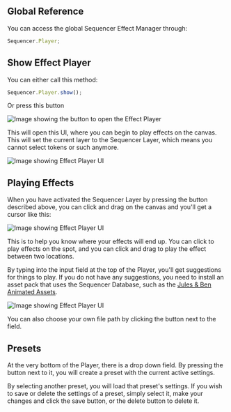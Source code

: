## Global Reference

You can access the global Sequencer Effect Manager through:

```js
Sequencer.Player;
```

## Show Effect Player

You can either call this method:

```js
Sequencer.Player.show();
```

Or press this button

![Image showing the button to open the Effect Player](https://raw.githubusercontent.com/fantasycalendar/FoundryVTT-Sequencer/master/images/effect-player-button.jpg)

This will open this UI, where you can begin to play effects on the canvas. This will set the current layer to the Sequencer Layer, which means you cannot select tokens or such anymore.

![Image showing Effect Player UI](https://raw.githubusercontent.com/fantasycalendar/FoundryVTT-Sequencer/master/images/effect-player-ui.jpg)

## Playing Effects

When you have activated the Sequencer Layer by pressing the button described above, you can click and drag on the canvas and you'll get a cursor like this:

![Image showing Effect Player UI](https://raw.githubusercontent.com/fantasycalendar/FoundryVTT-Sequencer/master/images/effect-player-cursor.jpg)

This is to help you know where your effects will end up. You can click to play effects on the spot, and you can click and drag to play the effect between two locations.

By typing into the input field at the top of the Player, you'll get suggestions for things to play. If you do not have any suggestions, you need to install an asset pack that uses the Sequencer Database, such as the [Jules & Ben Animated Assets](https://foundryvtt.com/packages/JB2A_DnD5e).

![Image showing Effect Player UI](https://raw.githubusercontent.com/fantasycalendar/FoundryVTT-Sequencer/master/images/effect-player-suggestions.jpg)

You can also choose your own file path by clicking the button next to the field.

## Presets

At the very bottom of the Player, there is a drop down field. By pressing the button next to it, you will create a preset with the current active settings.

By selecting another preset, you will load that preset's settings. If you wish to save or delete the settings of a preset, simply select it, make your changes and click the save button, or the delete button to delete it.
